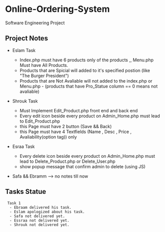 # Online-Ordering-System
Software Engineering Project

## Project  Notes 
  
  - Eslam Task 
      - Index.php must have 6 products only of the products ,, Menu.php Must have All Products. 
      - Products that are Spicial will added to it's specified postion (like "The Burger President") 
      - Products that are Not Avaliable will not added to the index.php or Menu.php 
              - (products that have Pro_Statue column == 0 means not avaliable)
                      
  - Shrouk Task  
     - Must Implement Edit_Product.php front end and back end 
     - Every edit icon beside every product on Admin_Home.php must lead to Edit_Product.php 
     - this Page must have 2 button (Save && Back)
     - this Page must have 4 Textfields (Name ,  Desc , Price , Avaliability(option tag)) only 
               
  - Esraa Task 
     - Every delete icon beside every product on Admin_Home.php must lead to Delete_Product.php or Delete_User.php
     - show popup message that confirm admin to delete (using JS)
            
  - Safa && Ebramm --> no notes till now
  
  ## Tasks Statue
  
     Task 1
      - Ebraam delivered his task.
      - Eslam apologized about his task.
      - Safa not delivered yet.
      - Essraa not delivered yet.
      - Shrouk not delivered yet.
               
               

